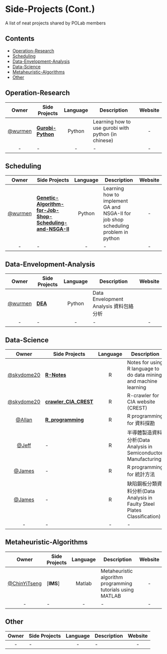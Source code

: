 # Side-Projects (Cont.)
A list of neat projects shared by POLab members

## Contents

- [Operation-Research](#operation-research)
- [Scheduling](#scheduling)
- [Data-Envelopment-Analysis](#data-envelopment-analysis)
- [Data-Science](#data-science)
- [Metaheuristic-Algorithms](#metaheuristic-algorithms)
- [Other](#other)


## Operation-Research
Owner | Side Projects| Language |Description | Website
:---: | --- | :---: | --- | :---:
[@wurmen] | [**Gurobi-Python**](https://github.com/wurmen/Gurobi-Python) | Python | Learning how to use gurobi with python (in chinese)| -
-|-|-|-|-

## Scheduling
Owner | Side Projects| Language |Description | Website
:---: | --- | :---: | --- | :---:
[@wurmen] | [**Genetic-Algorithm-for-Job-Shop-Scheduling-and-NSGA-II**](https://github.com/wurmen/Genetic-Algorithm-for-Job-Shop-Scheduling-and-NSGA-II) | Python |Learning how to implement GA and NSGA-II for job shop scheduling problem in python| -
-|-|-|-|-

## Data-Envelopment-Analysis
Owner | Side Projects| Language |Description | Website
:---: | --- | :---: | --- | :---:
[@wurmen] | [**DEA**](https://github.com/wurmen/DEA) |Python |Data Envelopment Analysis 資料包絡分析 | 
-|-|-|-|-


## Data-Science
Owner | Side Projects| Language |Description | Website
:---: | --- | :---: | --- | :---:
[@skydome20] | [**R-Notes**](https://github.com/skydome20/R-Notes) | R | Notes for using R language to do data mining and machine learning | [:balloon:](http://rpubs.com/skydome20/Table)
[@skydome20] | [**crawler_CIA_CREST**](https://github.com/skydome20/crawler_CIA_CREST) | R |R-crawler for CIA website (CREST) | -
[@Allan] | [**R_programming**](https://github.com/allan811118/R_programming) | R |R programming for 資料探勘 | [:balloon:](http://rpubs.com/allan811118/R_programming_00)
[@Jeff] | - | R |半導體製造資料分析(Data Analysis in Semiconductor Manufacturing)  | [:balloon:](http://rpubs.com/jeff_datascience/Semiconductor_Manufacturing)
[@James] | - | R |R programming for 統計方法| [:balloon:](http://rpubs.com/james_datacatcher)
[@James] | - | R |缺陷鋼板分類資料分析(Data Analysis in Faulty Steel Plates Classification)  | [:balloon:](http://rpubs.com/james_datacatcher/svm)
-|-|-|-|-

## Metaheuristic-Algorithms
Owner | Side Projects| Language |Description | Website
:---: | --- | :---: | --- | :---:
[@ChinYiTseng]|[**IMS**]| Matlab |Metaheuristic algorithm programming tutorials using MATLAB|-
-|-|-|-|-


## Other
Owner | Side Projects| Language |Description | Website
:---: | --- | :---: | --- | :---:
-|-|-|-|-




[@skydome20]: https://www.linkedin.com/in/skydome20
[@wurmen]: http://www.linkedin.com/in/chengmanwu










[@Allan]: https://www.linkedin.com/in/iamallanchou
[@Jeff]: https://www.linkedin.com/in/hungyuhsin/
[@James]: https://www.linkedin.com/in/iamjameswu/ 
[@ChinYiTseng]: linkedin.com/in/chin-yi-tseng-398a10120

